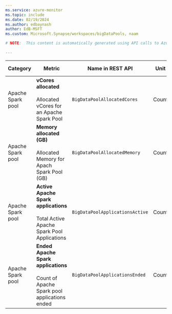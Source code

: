 ```yaml
---
ms.service: azure-monitor
ms.topic: include
ms.date: 02/19/2024
ms.author: edbaynash
author: EdB-MSFT
ms.custom: Microsoft.Synapse/workspaces/bigDataPools, naam

# NOTE:  This content is automatically generated using API calls to Azure. Any edits made on these files will be overwritten in the next run of the script. 
 
---
```



|Category|Metric|Name in REST API|Unit|Aggregation|Dimensions|Time Grains|DS Export|
|---|---|---|---|---|---|---|---|
|Apache Spark pool|**vCores allocated**<br><br>Allocated vCores for an Apache Spark Pool |`BigDataPoolAllocatedCores` |Count |Maximum, Minimum, Average, Total |`SubmitterId`|PT1M |No|
|Apache Spark pool|**Memory allocated (GB)**<br><br>Allocated Memory for Apach Spark Pool (GB) |`BigDataPoolAllocatedMemory` |Count |Maximum, Minimum, Average, Total |`SubmitterId`|PT1M |No|
|Apache Spark pool|**Active Apache Spark applications**<br><br>Total Active Apache Spark Pool Applications |`BigDataPoolApplicationsActive` |Count |Maximum, Minimum, Average |`JobState`|PT1M |No|
|Apache Spark pool|**Ended Apache Spark applications**<br><br>Count of Apache Spark pool applications ended |`BigDataPoolApplicationsEnded` |Count |Total |`JobType`, `JobResult`|PT1M |No|